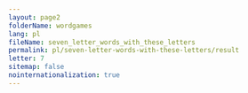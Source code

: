 ```yaml
---
layout: page2
folderName: wordgames
lang: pl
fileName: seven_letter_words_with_these_letters
permalink: pl/seven-letter-words-with-these-letters/result
letter: 7
sitemap: false
nointernationalization: true   
---
```


